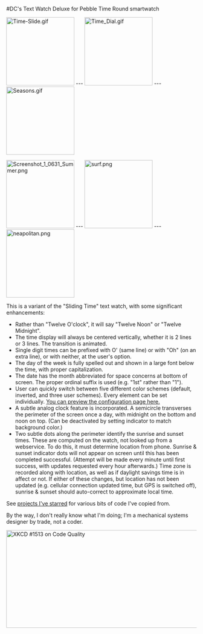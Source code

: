 #DC's Text Watch Deluxe
for Pebble Time Round smartwatch

<IMG SRC="https://cloud.githubusercontent.com/assets/16750280/12535169/686d25a4-c22f-11e5-8ff0-bba2e524965c.gif" ALT="Time-Slide.gif" WIDTH=180 HEIGHT=180> --- <IMG SRC="https://cloud.githubusercontent.com/assets/16750280/12535171/8369a7b0-c22f-11e5-948e-c2df00479a72.gif" ALT="Time_Dial.gif" WIDTH=180 HEIGHT=180> --- <IMG SRC="https://cloud.githubusercontent.com/assets/16750280/12535172/89fc4934-c22f-11e5-90aa-ebca46483f1a.gif" ALT="Seasons.gif" WIDTH=180 HEIGHT=180>

<IMG SRC="https://cloud.githubusercontent.com/assets/16750280/12381789/d811c75a-bd45-11e5-9ceb-5e4b993f6339.png" ALT="Screenshot_1_0631_Summer.png" WIDTH=180 HEIGHT=180> --- <IMG SRC="https://cloud.githubusercontent.com/assets/16750280/12413112/4d01b632-be41-11e5-97d2-d9e387b711ea.png" ALT="surf.png" WIDTH=180 HEIGHT=180> --- <IMG SRC="https://cloud.githubusercontent.com/assets/16750280/12413115/4fe2e3ee-be41-11e5-9cf2-3ae9768d1a57.png" ALT="neapolitan.png" WIDTH=180 HEIGHT=180>

This is a variant of the "Sliding Time" text watch, with some significant enhancements:
*  Rather than "Twelve O'clock", it will say "Twelve Noon" or "Twelve Midnight".
*  The time display will always be centered vertically, whether it is 2 lines or 3 lines.  The transition is animated.
*  Single digit times can be prefixed with O' (same line) or with "Oh" (on an extra line), or with neither, at the user's option.
*  The day of the week is fully spelled out and shown in a large font below the time, with proper capitalization.
*  The date has the month abbreviated for space concerns at bottom of screen.  The proper ordinal suffix is used (e.g. "1st" rather than "1"). 
*  User can quickly switch between five different color schemes (default, inverted, and three user schemes).  Every element can be set individually.   <a href="http://wackyneighbor.github.io/DC_Text_Watch_Deluxe/config.html?SinglePrefixType=2&ColorScheme=1&BackgroundColor1=00AAFF&TextLine1Color1=550000&TextLine2Color1=555500&TextLine3Color1=555500&TextDayColor1=5500AA&TextDateColor1=5500AA&TimeIndicatorColor1=FFFFAA&SunriseIndicatorColor1=000055&SunsetIndicatorColor1=000055&BackgroundColor2=FFAAAA&TextLine1Color2=AA5500&TextLine2Color2=FFFFFF&TextLine3Color2=FF00AA&TextDayColor2=FFFF00&TextDateColor2=0055FF&TimeIndicatorColor2=000000&SunriseIndicatorColor2=AAFFFF&SunsetIndicatorColor2=AAFFFF&BackgroundColor3=00AAFF&TextLine1Color3=550000&TextLine2Color3=555500&TextLine3Color3=555500&TextDayColor3=5500AA&TextDateColor3=5500AA&TimeIndicatorColor3=FFFFAA&SunriseIndicatorColor3=000055&SunsetIndicatorColor3=000055&return_to=https%3A//cloudpebble.net/ide/emulator/config%3F">You can preview the configuration page here.</a> 
*  A subtle analog clock feature is incorporated.  A semicircle transverses the perimeter of the screen once a day, with midnight on the bottom and noon on top.  (Can be deactivated by setting indicator to match background color.)
*  Two subtle dots along the perimeter identify the sunrise and sunset times.  These are computed on the watch, not looked up from a webservice.  To do this, it must determine location from phone.  Sunrise & sunset indicator dots will not appear on screen until this has been completed successful.  (Attempt will be made every minute until first success, with updates requested every hour afterwards.)  Time zone is recorded along with location, as well as if daylight savings time is in affect or not.  If either of these changes, but location has not been updated (e.g. cellular connection updated time, but GPS is switched off), sunrise & sunset should auto-correct to approximate local time.

See <a href="https://github.com/stars/wackyneighbor">projects I've starred</a> for various bits of code I've copied from.

By the way, I don't really know what I'm doing; I'm a mechanical systems designer by trade, not a coder.

<IMG SRC="http://imgs.xkcd.com/comics/code_quality.png" ALT="XKCD #1513 on Code Quality" WIDTH=740 HEIGHT=258>
